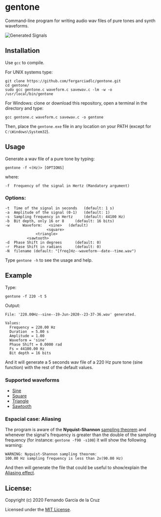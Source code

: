 # gentone

Command-line program for writing audio wav files of pure tones and synth waveforms.

![Generated Signals](example.png)

## Installation

Use `gcc` to compile.

For UNIX systems type:

	git clone https://github.com/fergarciadlc/gentone.git
	cd gentone/
	sudo gcc gentone.c waveform.c savewav.c -lm -w -o /usr/local/bin/gentone

For Windows: clone or download this repository, open a terminal in the directory and type:

	gcc gentone.c waveform.c savewav.c -o gentone


Then, place the `gentone.exe` file in any location on your PATH (except for `C:\Windows\System32`).
## Usage
Generate a wav file of a pure tone by typing:

	gentone -f <(Hz)> [OPTIONS]

where:
	
	-f 	Frequency of the signal in Hertz (Mandatory argument)

### Options:
	-t	Time of the signal in seconds	(default: 1 s)
	-a 	Amplitude of the signal (0-1)   (default: 1)
	-s 	Sampling frequency in Hertz 	(default: 44100 Hz)
	-b 	Bit depth, only 16 or 8		(default: 16 bits)
	-w      Waveform:   <sine>   (default)
	                   <square>
		          <triangle>
			  <sawtooth>
	-d	Phase Shift in degrees 		(default: 0)
	-r	Phase Shift in radians		(default: 0)
	-N 	filename (default: "[freq]Hz--waveform--date--time.wav")

Type `gentone -h` to see the usage and help.

## Example
Type: 

	gentone -f 220 -t 5
Output:
```
File: '220.00Hz--sine--19-Jun-2020--23-37-36.wav' generated.  

Values:
  Frequency = 220.00 Hz
  Duration  = 5.00 s
  Amplitude = 1.00
  Waveform = 'sine'
  Phase Shift = 0.0000 rad
  Fs = 44100.00 Hz
  Bit depth = 16 bits
```
And it will generate a 5 seconds wav file of a 220 Hz pure tone (sine function) with the rest of the default values.

### Supported waveforms
 - [Sine](https://en.wikipedia.org/wiki/Sine_wave)
 - [Square](https://en.wikipedia.org/wiki/Square_wave)
 - [Triangle](https://en.wikipedia.org/wiki/Triangle_wave)
 - [Sawtooth](https://en.wikipedia.org/wiki/Sawtooth_wave)

### Espacial case: Aliasing
The program is aware of the **Nyquist-Shannon** [sampling theorem](https://en.wikipedia.org/wiki/Nyquist%E2%80%93Shannon_sampling_theorem) and whenever the signal's frequency is greater than the double of the sampling frequency (for instance: `gentone -f90 -s100`) it will show the following warning:
	
	WARNING: Nyquist-Shannon sampling theorem:
	100.00 Hz sampling frequency is less than 2x(90.00 Hz)
And then will generate the file that could be useful to show/explain the [Aliasing effect](https://en.wikipedia.org/wiki/Aliasing).

## License:
Copyright (c) 2020 Fernando García de la Cruz

Licensed under the [MIT License](LICENSE).
